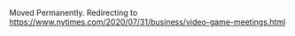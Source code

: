 Moved Permanently. Redirecting to
https://www.nytimes.com/2020/07/31/business/video-game-meetings.html
